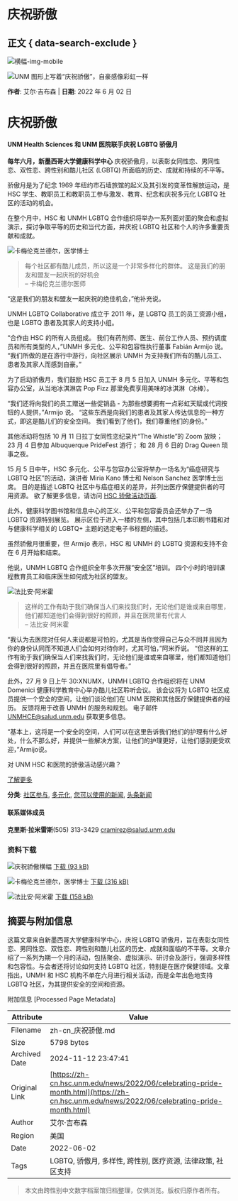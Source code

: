 # 庆祝骄傲

## 正文 { data-search-exclude }


![横幅-img-mobile](https://hsc.unm.edu/news/_files/unm-logo-print.svg)

![UNM 图形上写着“庆祝骄傲”，自豪感像彩虹一样](https://hsc.unm.edu/news/2022/_media/pride-banner.jpg)

**作者**: 艾尔·吉布森 | **日期**: 2022 年 6 月 02 日

# 庆祝骄傲

#### UNM Health Sciences 和 UNM 医院联手庆祝 LGBTQ 骄傲月

**每年六月，新墨西哥大学健康科学中心** 庆祝骄傲月，以表彰女同性恋、男同性恋、双性恋、跨性别和酷儿社区 (LGBTQ) 所面临的历史、成就和持续的不平等。

骄傲月是为了纪念 1969 年纽约市石墙旅馆的起义及其引发的变革性解放运动，是 HSC 学生、教职员工和教职员工参与激发、教育、纪念和庆祝多元化 LGBTQ 社区的活动的机会。

在整个月中，HSC 和 UNMH LGBTQ 合作组织将举办一系列面对面的聚会和虚拟演示，探讨争取平等的历史和当代方面，并庆祝 LGBTQ 社区和个人的许多重要贡献和成就。

![卡梅伦克兰德尔，医学博士](https://hsc.unm.edu/news/2022/_media/cameron-crandall-md.jpg)

> 每个社区都有酷儿成员，所以这是一个非常多样化的群体。 这是我们的朋友和盟友一起庆祝的好机会  
> – 卡梅伦克兰德尔医师

“这是我们的朋友和盟友一起庆祝的绝佳机会，”他补充说。

UNMH LGBTQ Collaborative 成立于 2011 年，是 LGBTQ 员工的员工资源小组，也是 LGBTQ 患者及其家人的支持小组。

“合作由 HSC 的所有人员组成。 我们有药剂师、医生、前台工作人员、预约调度员和所有类型的人，”UNMH 多元化、公平和包容性执行董事 Fabián Armijo 说。 “我们所做的是在游行中游行，向社区展示 UNMH 为支持我们所有的酷儿员工、患者及其家人而感到自豪。”

为了启动骄傲月，我们鼓励 HSC 员工于 8 月 5 日加入 UNMH 多元化、平等和包容办公室，从当地冰淇淋店 Pop Fizz 那里免费享用美味的冰淇淋（冰棒）。

“我们还将向我们的员工赠送一些促销品 - 为那些想要拥有一点彩虹天赋或代词按钮的人提供，”Armijo 说。 “这些东西是向我们的患者及其家人传达信息的一种方式，即这是酷儿们的安全空间。 我们看到了他们，我们尊重他们的身份。”

其他活动将包括 10 月 11 日拉丁女同性恋纪录片“The Whistle”的 Zoom 放映； 23 月 4 日参加 Albuquerque PrideFest 游行； 和 28 月 6 日的 Drag Queen 琐事之夜。

15 月 5 日中午，HSC 多元化、公平与包容办公室将举办一场名为“癌症研究与 LGBTQ 社区”的活动，演讲者 Miria Kano 博士和 Nelson Sanchez 医学博士出席。 目的是描述 LGBTQ 社区中与癌症相关的差异，并列出医疗保健提供者的可用资源。 欲了解更多信息，请访问 [HSC 骄傲活动页面](https://zh-cn.hsc.unm.edu/diversity/celebrating/pride.html).

此外，健康科学图书馆和信息中心的正义、公平和包容委员会还举办了一场 LGBTQ 资源特别展览。 展示区位于进入一楼的左侧，其中包括几本印刷书籍和对与健康科学相关的 LGBTQ+ 主题的选定电子书标题的描述。

虽然骄傲月很重要，但 Armijo 表示，HSC 和 UNMH 的 LGBTQ 资源和支持不会在 6 月开始和结束。

他说，UNMH LGBTQ 合作组织全年多次开展“安全区”培训。 四个小时的培训课程教育员工和临床医生如何成为社区的盟友。

![法比安·阿米霍](https://hsc.unm.edu/news/2022/_media/fabian-armijo.jpg)

> 这样的工作有助于我们确保当人们来找我们时，无论他们是谁或来自哪里，他们都知道他们会得到很好的照顾，并且在医院里有代言人  
> – 法比安·阿米霍

“我认为去医院对任何人来说都是可怕的，尤其是当你觉得自己与众不同并且因为你的身份认同而不知道人们会如何对待你时，尤其可怕，”阿米乔说。 “但这样的工作有助于我们确保当人们来找我们时，无论他们是谁或来自哪里，他们都知道他们会得到很好的照顾，并且在医院里有倡导者。”

此外，27 月 9 日上午 30:XNUMX，UNMH LGBTQ 合作组织将在 UNM Domenici 健康科学教育中心举办酷儿社区聆听会议。 该会议将为 LGBTQ 社区成员提供一个安全的空间，让他们谈论他们在 UNM 医院和其他医疗保健提供者的经历。 反馈将用于改善 UNMH 的服务和规划。 电子邮件 [UNMHCE@salud.unm.edu](mailto:UNMHCE@salud.unm.edu) 获取更多信息。

“基本上，这将是一个安全的空间，人们可以在这里告诉我们他们的护理有什么好处，什么不那么好，并提供一些解决方案，让他们的护理更好，让他们感到更受欢迎，”Armijo说。

对 UNM HSC 和医院的骄傲活动感兴趣？

[了解更多](https://zh-cn.hsc.unm.edu/diversity/celebrating/pride.html)

**分类**: [社区参与](../../community-engagement/index.html), [多元化](../../diversity/index.html), [您可以使用的新闻](../../news-you-can-use/index.html), [头条新闻](../../top-stories/index.html)

#### 联系媒体成员

**克里斯·拉米雷斯**(505) 313-3429 [cramirez@salud.unm.edu](mailto:cramirez@salud.unm.edu)

### 资料下载

![庆祝骄傲横幅](https://hsc.unm.edu/news/2022/_media/celebrate-pride.png) [下载 (93 kB)](../_media/celebrate-pride.png)

![卡梅伦克兰德尔，医学博士](https://hsc.unm.edu/news/2022/_media/cameron-crandall-md.jpg) [下载 (316 kB)](../_media/cameron-crandall-md.jpg)

![法比安·阿米霍](https://hsc.unm.edu/news/2022/_media/fabian-armijo.jpg) [下载 (158 kB)](../_media/fabian-armijo.jpg)

## 摘要与附加信息

<!-- tcd_abstract -->
这篇文章来自新墨西哥大学健康科学中心，庆祝 LGBTQ 骄傲月，旨在表彰女同性恋、男同性恋、双性恋、跨性别和酷儿社区的历史、成就和面临的不平等。文章介绍了一系列为期一个月的活动，包括聚会、虚拟演示、研讨会及游行，强调多样性和包容性。与会者还将讨论如何支持 LGBTQ 社区，特别是在医疗保健领域。文章指出，UNMH 和 HSC 机构不单在六月进行相关活动，而是全年出色地支持 LGBTQ 社区，为其提供安全的空间和资源。
<!-- tcd_abstract_end -->

附加信息 [Processed Page Metadata]

| Attribute       | Value                                  |
|-----------------|----------------------------------------|
| Filename        | zh-cn_庆祝骄傲.md                             |
| Size            | 5798 bytes                           |
| Archived Date   | 2024-11-12 23:47:41                             |
| Original Link   | [https://zh-cn.hsc.unm.edu/news/2022/06/celebrating-pride-month.html](https://zh-cn.hsc.unm.edu/news/2022/06/celebrating-pride-month.html)                       |
| Author          | 艾尔·吉布森                               |
| Region          | 美国                               |
| Date            | 2022-06-02                                 |
| Tags            | LGBTQ, 骄傲月, 多样性, 跨性别, 医疗资源, 法律政策, 社区支持                                 |
>
> 本文由跨性别中文数字档案馆归档整理，仅供浏览。版权归原作者所有。
>